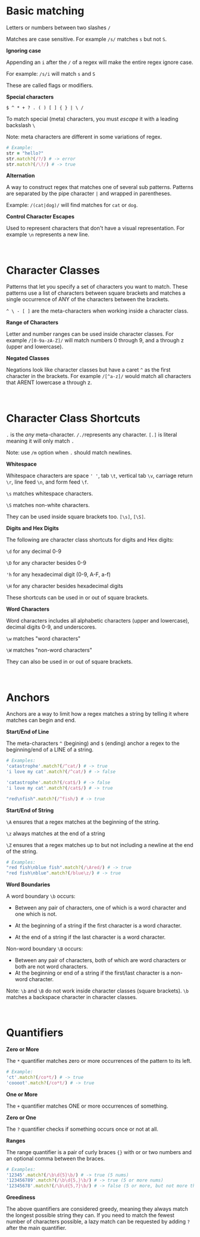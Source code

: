 # Basic matching

Letters or numbers between two slashes `/`

Matches are case sensitive. For example `/s/` matches `s` but not `S`.

**Ignoring case**

Appending an `i` after the `/` of a regex will make the entire regex ignore case.

For example: `/s/i` will match `s` and `S`

These are called flags or modifiers.

**Special characters**

`$ ^ * + ? . ( ) [ ] { } | \ /`

To match special (meta) characters, you must *escape* it with a leading backslash `\`

Note: meta characters are different in some variations of regex.

```ruby
# Example:
str = "hello?"
str.match?(/?/) # -> error
str.match?(/\?/) # -> true
```
**Alternation**

A way to construct regex that matches one of several sub patterns. Patterns are separated by the pipe character `|` and wrapped in parentheses.

Example: `/(cat|dog)/` will find matches for `cat` or `dog`.

**Control Character Escapes**

Used to represent characters that don't have a visual representation. For example `\n` represents a new line.

<br>

# Character Classes

Patterns that let you specify a set of characters you want to match. These patterns use a list of characters between square brackets and matches a single occurrence of ANY of the characters between the brackets.

`^ \ - [ ]` are the meta-characters when working inside a character class.

**Range of Characters**

Letter and number ranges can be used inside character classes.
For example `/[0-9a-zA-Z]/` will match numbers 0 through 9, and a through z (upper and lowercase).

**Negated Classes**

Negations look like character classes but have a caret `^` as the first character in the brackets. For example `/[^a-z]/` would match all characters that ARENT lowercase a through z.

<br>

# Character Class Shortcuts

`.` is the *any* meta-character. `/./`represents any character. `[.]` is literal meaning it will only match `.`

Note: use `/m` option when `.` should match newlines.

**Whitespace**

Whitespace characters are space `' '`, tab `\t`, vertical tab `\v`, carriage return `\r`, line feed `\n`, and form feed `\f`.

`\s` matches whitespace characters.

`\S` matches non-white characters.

They can be used inside square brackets too. `[\s]`, `[\S]`.

**Digits and Hex Digits**

The following are character class shortcuts for digits and Hex digits:

`\d` for any decimal 0-9

`\D` for any character besides 0-9

`'h` for any hexadecimal digit (0-9, A-F, a-f)

`\H` for any character besides hexadecimal digits

These shortcuts can be used in or out of square brackets.

**Word Characters**

Word characters includes all alphabetic characters (upper and lowercase), decimal digits 0-9, and underscores.

`\w` matches "word characters"

`\W` matches "non-word characters"

They can also be used in or out of square brackets.

<br>

# Anchors

Anchors are a way to limit how a regex matches a string by telling it where matches can begin and end.

**Start/End of Line**

The meta-characters `^` (begining) and `$` (ending) anchor a regex to the beginning/end of a LINE of a string.
```ruby
# Examples:
'catastrophe'.match?(/^cat/) # -> true
'i love my cat'.match?(/^cat/) # -> false

'catastrophe'.match?(/cat$/) # -> false
'i love my cat'.match?(/cat$/) # -> true

"red\nfish".match?(/^fish/) # -> true
```
**Start/End of String**

`\A` ensures that a regex matches at the beginning of the string.

`\z` always matches at the end of a string

`\Z` ensures that a regex matches up to but not including a newline at the end of the string.
```ruby
# Examples:
"red fish\nblue fish".match?(/\Ared/) # -> true
"red fish\nblue".match?(/blue\z/) # -> true
```
**Word Boundaries**

A word boundary `\b` occurs:

- Between any pair of characters, one of which is a word character and one which is not.

- At the beginning of a string if the first character is a word character.

- At the end of a string if the last character is a word character.

Non-word boundary `\B` occurs:

- Between any pair of characters, both of which are word characters or both are not word characters.
- At the beginning or end of a string if the first/last character is a non-word character.

Note: `\b` and `\B` do not work inside character classes (square brackets). `\b` matches a backspace character in character classes.

<br>

# Quantifiers

**Zero or More**

The `*` quantifier matches zero or more occurrences of the pattern to its left.
```ruby
# Example:
'ct'.match?(/co*t/) # -> true
'coooot'.match?(/co*t/) # -> true
```

**One or More**

The `+` quantifier matches ONE or more occurrences of something.

**Zero or One**

The `?` quantifier checks if something occurs once or not at all.

**Ranges**

The range quantifier is a pair of curly braces `{}` with or or two numbers and an optional comma between the braces.
```ruby
# Examples:
'12345'.match?(/\b\d{5}\b/) # -> true (5 nums)
'123456789'.match?(/\b\d{5,}\b/) # -> true (5 or more nums)
'12345678'.match?(/\b\d{5,7}\b/) # -> false (5 or more, but not more than 7 nums)
```
**Greediness**

The above quantifiers are considered greedy, meaning they always match the longest possible string they can. If you need to match the fewest number of characters possible, a lazy match can be requested by adding `?` after the main quantifier.

